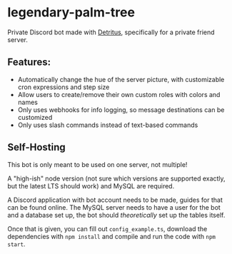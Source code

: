 # legendary-palm-tree

Private Discord bot made with [Detritus](https://github.com/detritusjs/client), specifically for a private friend server.

## Features:
-   Automatically change the hue of the server picture, with customizable cron expressions and step size
-   Allow users to create/remove their own custom roles with colors and names
-   Only uses webhooks for info logging, so message destinations can be customized
-   Only uses slash commands instead of text-based commands

## Self-Hosting
This bot is only meant to be used on one server, not multiple!

A "high-ish" node version (not sure which versions are supported exactly, but the latest LTS should work) and MySQL are required.

A Discord application with bot account needs to be made, guides for that can be found online. The MySQL server needs to have a user for the bot and a database set up, the bot should *theoretically* set up the tables itself.

Once that is given, you can fill out `config_example.ts`, download the dependencies with `npm install` and compile and run the code with `npm start`.
